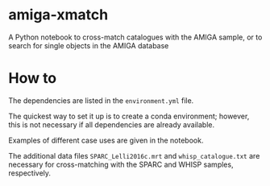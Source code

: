 # amiga-xmatch
A Python notebook to cross-match catalogues with the AMIGA sample, or to search for single objects in the AMIGA database

# How to
The dependencies are listed in the `environment.yml` file.

The quickest way to set it up is to create a conda environment; however, this is not necessary if all dependencies are already available.

Examples of different case uses are given in the notebook.

The additional data files `SPARC_Lelli2016c.mrt` and `whisp_catalogue.txt` are necessary for cross-matching with the SPARC and WHISP samples, respectively.
